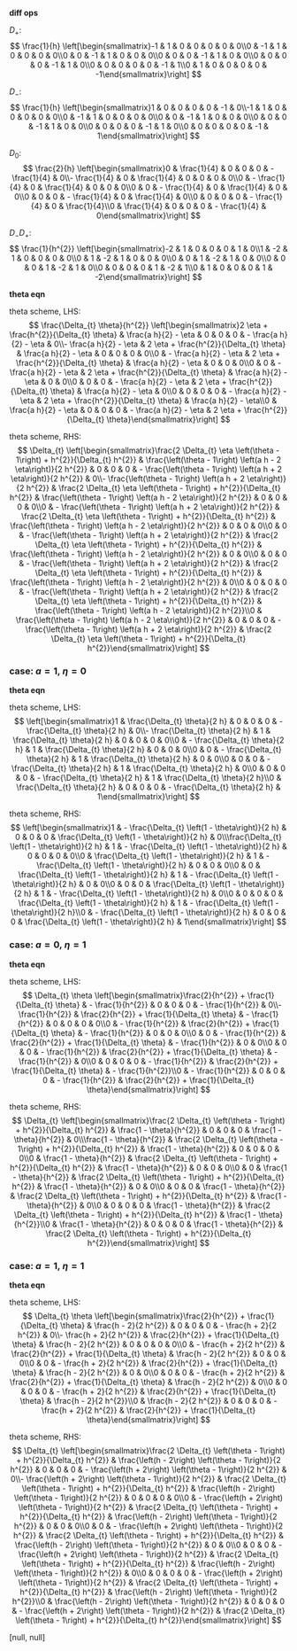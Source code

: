 **diff ops**

$D_+$:
$$ \frac{1}{h} \left[\begin{smallmatrix}-1 & 1 & 0 & 0 & 0 & 0 & 0\\0 & -1 & 1 & 0 & 0 & 0 & 0\\0 & 0 & -1 & 1 & 0 & 0 & 0\\0 & 0 & 0 & -1 & 1 & 0 & 0\\0 & 0 & 0 & 0 & -1 & 1 & 0\\0 & 0 & 0 & 0 & 0 & -1 & 1\\0 & 1 & 0 & 0 & 0 & 0 & -1\end{smallmatrix}\right] $$

$D_-$:
$$ \frac{1}{h} \left[\begin{smallmatrix}1 & 0 & 0 & 0 & 0 & -1 & 0\\-1 & 1 & 0 & 0 & 0 & 0 & 0\\0 & -1 & 1 & 0 & 0 & 0 & 0\\0 & 0 & -1 & 1 & 0 & 0 & 0\\0 & 0 & 0 & -1 & 1 & 0 & 0\\0 & 0 & 0 & 0 & -1 & 1 & 0\\0 & 0 & 0 & 0 & 0 & -1 & 1\end{smallmatrix}\right] $$

$D_0$:
$$ \frac{2}{h} \left[\begin{smallmatrix}0 & \frac{1}{4} & 0 & 0 & 0 & - \frac{1}{4} & 0\\- \frac{1}{4} & 0 & \frac{1}{4} & 0 & 0 & 0 & 0\\0 & - \frac{1}{4} & 0 & \frac{1}{4} & 0 & 0 & 0\\0 & 0 & - \frac{1}{4} & 0 & \frac{1}{4} & 0 & 0\\0 & 0 & 0 & - \frac{1}{4} & 0 & \frac{1}{4} & 0\\0 & 0 & 0 & 0 & - \frac{1}{4} & 0 & \frac{1}{4}\\0 & \frac{1}{4} & 0 & 0 & 0 & - \frac{1}{4} & 0\end{smallmatrix}\right] $$

$D_- D_+$:
$$ \frac{1}{h^{2}} \left[\begin{smallmatrix}-2 & 1 & 0 & 0 & 0 & 1 & 0\\1 & -2 & 1 & 0 & 0 & 0 & 0\\0 & 1 & -2 & 1 & 0 & 0 & 0\\0 & 0 & 1 & -2 & 1 & 0 & 0\\0 & 0 & 0 & 1 & -2 & 1 & 0\\0 & 0 & 0 & 0 & 1 & -2 & 1\\0 & 1 & 0 & 0 & 0 & 1 & -2\end{smallmatrix}\right] $$

**theta eqn**

theta scheme, LHS:
$$ \frac{\Delta_{t} \theta}{h^{2}} \left[\begin{smallmatrix}2 \eta + \frac{h^{2}}{\Delta_{t} \theta} & \frac{a h}{2} - \eta & 0 & 0 & 0 & - \frac{a h}{2} - \eta & 0\\- \frac{a h}{2} - \eta & 2 \eta + \frac{h^{2}}{\Delta_{t} \theta} & \frac{a h}{2} - \eta & 0 & 0 & 0 & 0\\0 & - \frac{a h}{2} - \eta & 2 \eta + \frac{h^{2}}{\Delta_{t} \theta} & \frac{a h}{2} - \eta & 0 & 0 & 0\\0 & 0 & - \frac{a h}{2} - \eta & 2 \eta + \frac{h^{2}}{\Delta_{t} \theta} & \frac{a h}{2} - \eta & 0 & 0\\0 & 0 & 0 & - \frac{a h}{2} - \eta & 2 \eta + \frac{h^{2}}{\Delta_{t} \theta} & \frac{a h}{2} - \eta & 0\\0 & 0 & 0 & 0 & - \frac{a h}{2} - \eta & 2 \eta + \frac{h^{2}}{\Delta_{t} \theta} & \frac{a h}{2} - \eta\\0 & \frac{a h}{2} - \eta & 0 & 0 & 0 & - \frac{a h}{2} - \eta & 2 \eta + \frac{h^{2}}{\Delta_{t} \theta}\end{smallmatrix}\right] $$

theta scheme, RHS:
$$ \Delta_{t} \left[\begin{smallmatrix}\frac{2 \Delta_{t} \eta \left(\theta - 1\right) + h^{2}}{\Delta_{t} h^{2}} & \frac{\left(\theta - 1\right) \left(a h - 2 \eta\right)}{2 h^{2}} & 0 & 0 & 0 & - \frac{\left(\theta - 1\right) \left(a h + 2 \eta\right)}{2 h^{2}} & 0\\- \frac{\left(\theta - 1\right) \left(a h + 2 \eta\right)}{2 h^{2}} & \frac{2 \Delta_{t} \eta \left(\theta - 1\right) + h^{2}}{\Delta_{t} h^{2}} & \frac{\left(\theta - 1\right) \left(a h - 2 \eta\right)}{2 h^{2}} & 0 & 0 & 0 & 0\\0 & - \frac{\left(\theta - 1\right) \left(a h + 2 \eta\right)}{2 h^{2}} & \frac{2 \Delta_{t} \eta \left(\theta - 1\right) + h^{2}}{\Delta_{t} h^{2}} & \frac{\left(\theta - 1\right) \left(a h - 2 \eta\right)}{2 h^{2}} & 0 & 0 & 0\\0 & 0 & - \frac{\left(\theta - 1\right) \left(a h + 2 \eta\right)}{2 h^{2}} & \frac{2 \Delta_{t} \eta \left(\theta - 1\right) + h^{2}}{\Delta_{t} h^{2}} & \frac{\left(\theta - 1\right) \left(a h - 2 \eta\right)}{2 h^{2}} & 0 & 0\\0 & 0 & 0 & - \frac{\left(\theta - 1\right) \left(a h + 2 \eta\right)}{2 h^{2}} & \frac{2 \Delta_{t} \eta \left(\theta - 1\right) + h^{2}}{\Delta_{t} h^{2}} & \frac{\left(\theta - 1\right) \left(a h - 2 \eta\right)}{2 h^{2}} & 0\\0 & 0 & 0 & 0 & - \frac{\left(\theta - 1\right) \left(a h + 2 \eta\right)}{2 h^{2}} & \frac{2 \Delta_{t} \eta \left(\theta - 1\right) + h^{2}}{\Delta_{t} h^{2}} & \frac{\left(\theta - 1\right) \left(a h - 2 \eta\right)}{2 h^{2}}\\0 & \frac{\left(\theta - 1\right) \left(a h - 2 \eta\right)}{2 h^{2}} & 0 & 0 & 0 & - \frac{\left(\theta - 1\right) \left(a h + 2 \eta\right)}{2 h^{2}} & \frac{2 \Delta_{t} \eta \left(\theta - 1\right) + h^{2}}{\Delta_{t} h^{2}}\end{smallmatrix}\right] $$

### case: $a=1, \ \eta=0$
**theta eqn**

theta scheme, LHS:
$$ \left[\begin{smallmatrix}1 & \frac{\Delta_{t} \theta}{2 h} & 0 & 0 & 0 & - \frac{\Delta_{t} \theta}{2 h} & 0\\- \frac{\Delta_{t} \theta}{2 h} & 1 & \frac{\Delta_{t} \theta}{2 h} & 0 & 0 & 0 & 0\\0 & - \frac{\Delta_{t} \theta}{2 h} & 1 & \frac{\Delta_{t} \theta}{2 h} & 0 & 0 & 0\\0 & 0 & - \frac{\Delta_{t} \theta}{2 h} & 1 & \frac{\Delta_{t} \theta}{2 h} & 0 & 0\\0 & 0 & 0 & - \frac{\Delta_{t} \theta}{2 h} & 1 & \frac{\Delta_{t} \theta}{2 h} & 0\\0 & 0 & 0 & 0 & - \frac{\Delta_{t} \theta}{2 h} & 1 & \frac{\Delta_{t} \theta}{2 h}\\0 & \frac{\Delta_{t} \theta}{2 h} & 0 & 0 & 0 & - \frac{\Delta_{t} \theta}{2 h} & 1\end{smallmatrix}\right] $$

theta scheme, RHS:
$$ \left[\begin{smallmatrix}1 & - \frac{\Delta_{t} \left(1 - \theta\right)}{2 h} & 0 & 0 & 0 & \frac{\Delta_{t} \left(1 - \theta\right)}{2 h} & 0\\\frac{\Delta_{t} \left(1 - \theta\right)}{2 h} & 1 & - \frac{\Delta_{t} \left(1 - \theta\right)}{2 h} & 0 & 0 & 0 & 0\\0 & \frac{\Delta_{t} \left(1 - \theta\right)}{2 h} & 1 & - \frac{\Delta_{t} \left(1 - \theta\right)}{2 h} & 0 & 0 & 0\\0 & 0 & \frac{\Delta_{t} \left(1 - \theta\right)}{2 h} & 1 & - \frac{\Delta_{t} \left(1 - \theta\right)}{2 h} & 0 & 0\\0 & 0 & 0 & \frac{\Delta_{t} \left(1 - \theta\right)}{2 h} & 1 & - \frac{\Delta_{t} \left(1 - \theta\right)}{2 h} & 0\\0 & 0 & 0 & 0 & \frac{\Delta_{t} \left(1 - \theta\right)}{2 h} & 1 & - \frac{\Delta_{t} \left(1 - \theta\right)}{2 h}\\0 & - \frac{\Delta_{t} \left(1 - \theta\right)}{2 h} & 0 & 0 & 0 & \frac{\Delta_{t} \left(1 - \theta\right)}{2 h} & 1\end{smallmatrix}\right] $$

### case: $a=0, \ \eta=1$
**theta eqn**

theta scheme, LHS:
$$ \Delta_{t} \theta \left[\begin{smallmatrix}\frac{2}{h^{2}} + \frac{1}{\Delta_{t} \theta} & - \frac{1}{h^{2}} & 0 & 0 & 0 & - \frac{1}{h^{2}} & 0\\- \frac{1}{h^{2}} & \frac{2}{h^{2}} + \frac{1}{\Delta_{t} \theta} & - \frac{1}{h^{2}} & 0 & 0 & 0 & 0\\0 & - \frac{1}{h^{2}} & \frac{2}{h^{2}} + \frac{1}{\Delta_{t} \theta} & - \frac{1}{h^{2}} & 0 & 0 & 0\\0 & 0 & - \frac{1}{h^{2}} & \frac{2}{h^{2}} + \frac{1}{\Delta_{t} \theta} & - \frac{1}{h^{2}} & 0 & 0\\0 & 0 & 0 & - \frac{1}{h^{2}} & \frac{2}{h^{2}} + \frac{1}{\Delta_{t} \theta} & - \frac{1}{h^{2}} & 0\\0 & 0 & 0 & 0 & - \frac{1}{h^{2}} & \frac{2}{h^{2}} + \frac{1}{\Delta_{t} \theta} & - \frac{1}{h^{2}}\\0 & - \frac{1}{h^{2}} & 0 & 0 & 0 & - \frac{1}{h^{2}} & \frac{2}{h^{2}} + \frac{1}{\Delta_{t} \theta}\end{smallmatrix}\right] $$

theta scheme, RHS:
$$ \Delta_{t} \left[\begin{smallmatrix}\frac{2 \Delta_{t} \left(\theta - 1\right) + h^{2}}{\Delta_{t} h^{2}} & \frac{1 - \theta}{h^{2}} & 0 & 0 & 0 & \frac{1 - \theta}{h^{2}} & 0\\\frac{1 - \theta}{h^{2}} & \frac{2 \Delta_{t} \left(\theta - 1\right) + h^{2}}{\Delta_{t} h^{2}} & \frac{1 - \theta}{h^{2}} & 0 & 0 & 0 & 0\\0 & \frac{1 - \theta}{h^{2}} & \frac{2 \Delta_{t} \left(\theta - 1\right) + h^{2}}{\Delta_{t} h^{2}} & \frac{1 - \theta}{h^{2}} & 0 & 0 & 0\\0 & 0 & \frac{1 - \theta}{h^{2}} & \frac{2 \Delta_{t} \left(\theta - 1\right) + h^{2}}{\Delta_{t} h^{2}} & \frac{1 - \theta}{h^{2}} & 0 & 0\\0 & 0 & 0 & \frac{1 - \theta}{h^{2}} & \frac{2 \Delta_{t} \left(\theta - 1\right) + h^{2}}{\Delta_{t} h^{2}} & \frac{1 - \theta}{h^{2}} & 0\\0 & 0 & 0 & 0 & \frac{1 - \theta}{h^{2}} & \frac{2 \Delta_{t} \left(\theta - 1\right) + h^{2}}{\Delta_{t} h^{2}} & \frac{1 - \theta}{h^{2}}\\0 & \frac{1 - \theta}{h^{2}} & 0 & 0 & 0 & \frac{1 - \theta}{h^{2}} & \frac{2 \Delta_{t} \left(\theta - 1\right) + h^{2}}{\Delta_{t} h^{2}}\end{smallmatrix}\right] $$

### case: $a=1, \ \eta=1$
**theta eqn**

theta scheme, LHS:
$$ \Delta_{t} \theta \left[\begin{smallmatrix}\frac{2}{h^{2}} + \frac{1}{\Delta_{t} \theta} & \frac{h - 2}{2 h^{2}} & 0 & 0 & 0 & - \frac{h + 2}{2 h^{2}} & 0\\- \frac{h + 2}{2 h^{2}} & \frac{2}{h^{2}} + \frac{1}{\Delta_{t} \theta} & \frac{h - 2}{2 h^{2}} & 0 & 0 & 0 & 0\\0 & - \frac{h + 2}{2 h^{2}} & \frac{2}{h^{2}} + \frac{1}{\Delta_{t} \theta} & \frac{h - 2}{2 h^{2}} & 0 & 0 & 0\\0 & 0 & - \frac{h + 2}{2 h^{2}} & \frac{2}{h^{2}} + \frac{1}{\Delta_{t} \theta} & \frac{h - 2}{2 h^{2}} & 0 & 0\\0 & 0 & 0 & - \frac{h + 2}{2 h^{2}} & \frac{2}{h^{2}} + \frac{1}{\Delta_{t} \theta} & \frac{h - 2}{2 h^{2}} & 0\\0 & 0 & 0 & 0 & - \frac{h + 2}{2 h^{2}} & \frac{2}{h^{2}} + \frac{1}{\Delta_{t} \theta} & \frac{h - 2}{2 h^{2}}\\0 & \frac{h - 2}{2 h^{2}} & 0 & 0 & 0 & - \frac{h + 2}{2 h^{2}} & \frac{2}{h^{2}} + \frac{1}{\Delta_{t} \theta}\end{smallmatrix}\right] $$

theta scheme, RHS:
$$ \Delta_{t} \left[\begin{smallmatrix}\frac{2 \Delta_{t} \left(\theta - 1\right) + h^{2}}{\Delta_{t} h^{2}} & \frac{\left(h - 2\right) \left(\theta - 1\right)}{2 h^{2}} & 0 & 0 & 0 & - \frac{\left(h + 2\right) \left(\theta - 1\right)}{2 h^{2}} & 0\\- \frac{\left(h + 2\right) \left(\theta - 1\right)}{2 h^{2}} & \frac{2 \Delta_{t} \left(\theta - 1\right) + h^{2}}{\Delta_{t} h^{2}} & \frac{\left(h - 2\right) \left(\theta - 1\right)}{2 h^{2}} & 0 & 0 & 0 & 0\\0 & - \frac{\left(h + 2\right) \left(\theta - 1\right)}{2 h^{2}} & \frac{2 \Delta_{t} \left(\theta - 1\right) + h^{2}}{\Delta_{t} h^{2}} & \frac{\left(h - 2\right) \left(\theta - 1\right)}{2 h^{2}} & 0 & 0 & 0\\0 & 0 & - \frac{\left(h + 2\right) \left(\theta - 1\right)}{2 h^{2}} & \frac{2 \Delta_{t} \left(\theta - 1\right) + h^{2}}{\Delta_{t} h^{2}} & \frac{\left(h - 2\right) \left(\theta - 1\right)}{2 h^{2}} & 0 & 0\\0 & 0 & 0 & - \frac{\left(h + 2\right) \left(\theta - 1\right)}{2 h^{2}} & \frac{2 \Delta_{t} \left(\theta - 1\right) + h^{2}}{\Delta_{t} h^{2}} & \frac{\left(h - 2\right) \left(\theta - 1\right)}{2 h^{2}} & 0\\0 & 0 & 0 & 0 & - \frac{\left(h + 2\right) \left(\theta - 1\right)}{2 h^{2}} & \frac{2 \Delta_{t} \left(\theta - 1\right) + h^{2}}{\Delta_{t} h^{2}} & \frac{\left(h - 2\right) \left(\theta - 1\right)}{2 h^{2}}\\0 & \frac{\left(h - 2\right) \left(\theta - 1\right)}{2 h^{2}} & 0 & 0 & 0 & - \frac{\left(h + 2\right) \left(\theta - 1\right)}{2 h^{2}} & \frac{2 \Delta_{t} \left(\theta - 1\right) + h^{2}}{\Delta_{t} h^{2}}\end{smallmatrix}\right] $$

[null, null]
